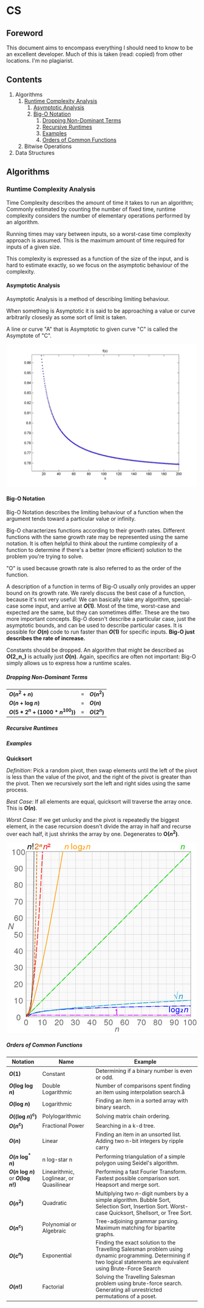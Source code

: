# CS

## Foreword

This document aims to encompass everything I should need to know to be an excellent developer. Much of this is taken (read: copied) from other locations. I'm no plagiarist.

## Contents

1. Algorithms
    1. [Runtime Complexity Analysis](#runtime-complexity-analysis)
        1. [Asymptotic Analysis](#asymptotic-analysis)
        2. [Big-O Notation](#big-o-notation)
            1. [Dropping Non-Dominant Terms](#dropping-non-dominant-terms)
            2. [Recursive Runtimes](#recursive-runtimes)
            3. [Examples](#examples)
            4. [Orders of Common Functions](#orders-of-common-functions)
    2. Bitwise Operations
2. Data Structures


## Algorithms

### Runtime Complexity Analysis

Time Complexity describes the amount of time it takes to run an algorithm; Commonly estimated by counting the number of fixed time, runtime complexity considers the number of elementary operations performed by an algorithm.

Running times may vary between inputs, so a worst-case time complexity approach is assumed. This is the maximum amount of time required for inputs of a given size.

This complexity is expressed as a function of the size of the input, and is hard to estimate exactly, so we focus on the asymptotic behaviour of the complexity.

#### Asymptotic Analysis

Asymptotic Analysis is a method of describing limiting behaviour.

When something is Asymptotic it is said to be approaching a value or curve arbitrarily closesly as some sort of limit is taken.

A line or curve "A" that is Asymptotic to given curve "C" is called the Asymptote of "C".

<p align="center">
    <img src="./images/Asymptote.jpg" width="500" />
</p>


#### Big-O Notation

Big-O Notation describes the limiting behaviour of a function when the argument tends toward a particular value or infinity.

Big-O characterizes functions according to their growth rates. Different functions with the same growth rate may be represented using the same notation. It is often helpful to think about the runtime complexity of a function to determine if there's a better (more efficient) solution to the problem you're trying to solve.

"O" is used because growth rate is also referred to as the order of the function.

A description of a function in terms of Big-O usually only provides an upper bound on its growth rate. We rarely discuss the best case of a function, because it's not very useful: We can basically take any algorithm, special-case some input, and arrive at **_O_(1)**. Most of the time, worst-case and expected are the same, but they can sometimes differ. These are the two more important concepts. Big-O doesn't describe a particular case, just the asymptotic bounds, and can be used to describe particular cases. It is possible for **_O_(_n_)** code to run faster than **_O_(1)** for specific inputs. **Big-O just describes the rate of increase.**

Constants should be dropped. An algorithm that might be described as **_O_(2_n_)** is actually just **_O_(n)**. Again, specifics are often not important: Big-O simply allows us to express how a runtime scales.

##### Dropping Non-Dominant Terms

||||
-----|-----|-----|
**_O_(_n_<sup>2</sup> + _n_)**| = |**_O_(_n_<sup>2</sup>)**
|**_O_(_n_ + log _n_)**| = |**_O_(_n_)**
**_O_(5 * 2<sup>_n_</sup> + (1000 * _n_<sup>100</sup>))**| = |**_O_(2<sup>_n_</sup>)**

##### Recursive Runtimes

##### Examples

**Quicksort**

*Definition*: Pick a random pivot, then swap elements until the left of the pivot is less than the value of the pivot, and the right of the pivot is greater than the pivot. Then we recursively sort the left and right sides using the same process.

*Best Case*: If all elements are equal, quicksort will traverse the array once. This is **O(_n_)**.

*Worst Case*: If we get unlucky and the pivot is repeatedly the biggest element, in the case recursion doesn't divide the array in half and recurse over each half, it just shrinks the array by one. Degenerates to **O(_n_<sup>2</sup>)**.

<p align="center">
    <img src="./images/Common-Functions.png" width="500" />
</p>


##### Orders of Common Functions

Notation |  Name | Example
----------|------------|---------
**_O_(1)** | Constant | Determining if a binary number is even or odd.
**_O_(log log _n_)** | Double Logarithmic | Number of comparisons spent finding an item using interpolation search.å
**_O_(log _n_)** | Logarithmic | Finding an item in a sorted array with binary search.
**_O_((log _n_)<sup>c</sup>)** | Polylogarithmic | Solving matrix chain ordering.
**_O_(_n_<sup>c</sup>)** | Fractional Power | Searching in a k-d tree.
**_O_(_n_)** | Linear | Finding an item in an unsorted list. Adding two n-bit integers by ripple carry
**_O_(_n_ log<sup>*</sup> _n_)** | n log-star n | Performing triangulation of a simple polygon using Seidel's algorithm.
**_O_(_n_ log _n_)** or **_O_(log _n_!)** | Linearithmic, Loglinear, or Quasilinear | Performing a fast Fourier Transform. Fastest possible comparison sort. Heapsort and merge sort.
**_O_(_n_<sup>2</sup>)** | Quadratic | Multiplying two _n_-digit numbers by a simple algorithm. Bubble Sort, Selection Sort, Insertion Sort. Worst-case Quicksort, Shellsort, or Tree Sort.
**_O_(_n_<sup>c</sup>)** | Polynomial or Algebraic | Tree-adjoining grammar parsing. Maximum matching for bipartite graphs.
**_O_(c<sup>_n_</sup>)** | Exponential | Finding the exact solution to the Travelling Salesman problem using dynamic programming. Determining if two logical statements are equivalent using Brute-Force Search
**_O_(_n_!)** | Factorial | Solving the Travelling Salesman problem using brute-force search. Generating all unrestricted permutations of a poset.
